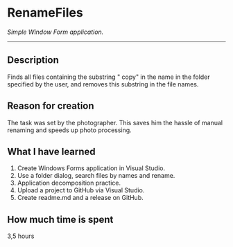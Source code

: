 # RenameFiles
*Simple Window Form application.*

---

## Description

Finds all files containing the substring " copy" in the name in the folder specified by the user, and removes this substring in the file names.

## Reason for creation

The task was set by the photographer. This saves him the hassle of manual renaming and speeds up photo processing.

## What I have learned

1. Create Windows Forms application in Visual Studio.
2. Use a folder dialog, search files by names and rename.
4. Application decomposition practice.
5. Upload a project to GitHub via Visual Studio.
6. Create readme.md and a release on GitHub.


## How much time is spent

3,5 hours
